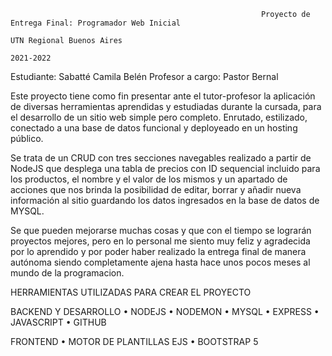                                                             Proyecto de Entrega Final: Programador Web Inicial 
                                                                         UTN Regional Buenos Aires 
                                                                                2021-2022

Estudiante: Sabatté Camila Belén 
Profesor a cargo: Pastor Bernal

Este proyecto tiene como fin presentar ante el tutor-profesor la aplicación de diversas herramientas aprendidas y estudiadas durante la cursada, para el desarrollo de un sitio web simple 
pero completo. Enrutado, estilizado, conectado a una base de datos funcional y deployeado en un hosting público.

Se trata de un CRUD con tres secciones navegables realizado a partir de NodeJS que desplega una tabla de precios con ID sequencial incluido para los productos, el nombre y el valor de los mismos 
y un apartado de acciones que nos brinda la posibilidad de editar, borrar y añadir nueva información al sitio guardando los datos ingresados en la base de datos de MYSQL. 

Se que pueden mejorarse muchas cosas y que con el tiempo se lograrán proyectos mejores, pero en lo personal me siento muy feliz y agradecida por lo aprendido y por poder haber realizado la entrega final de manera 
autónoma siendo completamente ajena hasta hace unos pocos meses al mundo de la programacion. 

HERRAMIENTAS UTILIZADAS PARA CREAR EL PROYECTO

BACKEND Y DESARROLLO
• NODEJS
• NODEMON 
• MYSQL
• EXPRESS
• JAVASCRIPT
• GITHUB

FRONTEND
• MOTOR DE PLANTILLAS EJS
• BOOTSTRAP 5 

